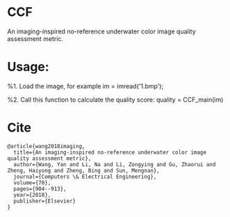 # CCF
An imaging-inspired no-reference underwater color image quality assessment metric.

# Usage:

%1. Load the image, for example
im      = imread('1.bmp');

%2. Call this function to calculate the quality score:
quality = CCF_main(im)


# Cite
~~~~
@article{wang2018imaging,
  title={An imaging-inspired no-reference underwater color image quality assessment metric},
  author={Wang, Yan and Li, Na and Li, Zongying and Gu, Zhaorui and Zheng, Haiyong and Zheng, Bing and Sun, Mengnan},
  journal={Computers \& Electrical Engineering},
  volume={70},
  pages={904--913},
  year={2018},
  publisher={Elsevier}
}
~~~~
